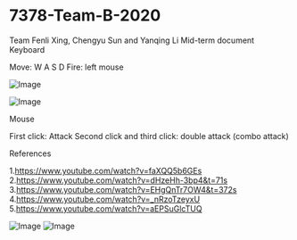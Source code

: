 # 7378-Team-B-2020
Team Fenli Xing, Chengyu Sun and Yanqing Li
Mid-term document
Keyboard




Move: W A S D
Fire: left mouse



![Image](https://user-images.githubusercontent.com/60398584/77210861-6c428380-6ad8-11ea-938b-efe0fc39096b.png)


![Image](https://user-images.githubusercontent.com/60398584/77210852-664ca280-6ad8-11ea-89a1-a6db813b430b.png)






Mouse


First click: Attack
Second click and third click: double attack (combo attack)


References

1.https://www.youtube.com/watch?v=faXQQ5b6GEs
2.https://www.youtube.com/watch?v=dHzeHh-3bp4&t=71s
3.https://www.youtube.com/watch?v=EHgQnTr7OW4&t=372s
4.https://www.youtube.com/watch?v=_nRzoTzeyxU
5.https://www.youtube.com/watch?v=aEPSuGlcTUQ


![Image](https://user-images.githubusercontent.com/60398584/77211459-6c438300-6ada-11ea-907b-315bdcf1de7a.png)
![Image](https://user-images.githubusercontent.com/60398584/77211466-6fd70a00-6ada-11ea-82c9-23b8c63d4b35.png)



